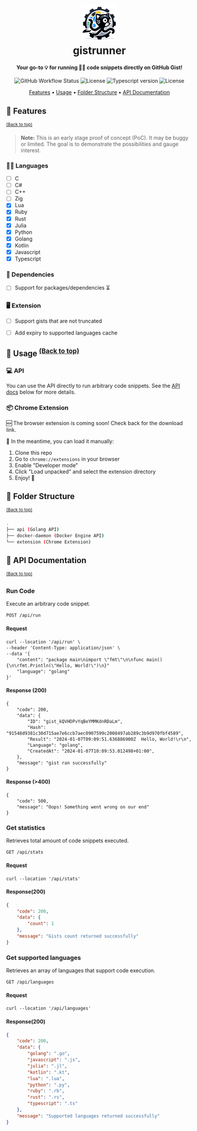 <h1 align="center">
  <br>
  <a href="http:/github.com/prettyirrelevant/gistrunner"><img width="100" height="100" src=".github/logo.JPG" alt="gistrunner"></a>
  <br>
  gistrunner
  <br>
</h1>

<h4 align="center">Your go-to 💡 for running 🏃‍♂️ code snippets directly on GitHub Gist!</h4>

<p align="center">
  <img alt="GitHub Workflow Status" src="https://img.shields.io/github/actions/workflow/status/prettyirrelevant/gistrunner/build.yml?branch=main&style=for-the-badge&logo=github">
  <img src="https://img.shields.io/badge/Go-1.21+-00ADD8?style=for-the-badge&logo=go" alt="License">
  <img src="https://img.shields.io/badge/TypeScript-3178C6?logo=TypeScript&logoColor=FFF&style=for-the-badge" alt="Typescript version">
  <img src="https://img.shields.io/github/license/prettyirrelevant/gistrunner?style=for-the-badge" alt="License">
</p>

<p align="center">
  <a href="#-features">Features</a> •
  <a href="#-usage">Usage</a> •
  <a href="#-folder-structure">Folder Structure</a> •
  <a href="#-api-documentation">API Documentation</a>
</p>

## 🎯 Features
<sup>[(Back to top)](#--------gistrunner--)</sup>

> **Note:** This is an early stage proof of concept (PoC). It may be buggy or limited. The goal is to demonstrate the possibilities and gauge interest.

### 👨‍💻 Languages

- [ ] C
- [ ] C#
- [ ] C++
- [ ] Zig
- [x] Lua
- [x] Ruby
- [x] Rust
- [x] Julia
- [x] Python
- [x] Golang
- [x] Kotlin
- [x] Javascript
- [x] Typescript

### 🔌 Dependencies

- [ ] Support for packages/dependencies ⏳

### 🖥️ Extension

- [ ] Support gists that are not truncated
- [ ] Add expiry to supported languages cache


## 🤹 Usage <sup>[(Back to top)](#--------gistrunner--)</sup>

### 💻 API
You can use the API directly to run arbitrary code snippets. See the [API docs](#run-code) below for more details.

### 📦 Chrome Extension
🆕 The browser extension is coming soon! Check back for the download link.

🤔 In the meantime, you can load it manually:

1. Clone this repo
2. Go to `chrome://extensions` in your browser
3. Enable "Developer mode"
4. Click "Load unpacked" and select the extension directory
5. Enjoy! 🎉


## 🌵 Folder Structure
<sup>[(Back to top)](#--------gistrunner--)</sup>

```sh
.
├── api (Golang API)
├── docker-daemon (Docker Engine API)
└── extension (Chrome Extension)
```

## 📜 API Documentation
<sup>[(Back to top)](#--------gistrunner--)</sup>

### Run Code
Execute an arbitrary code snippet.

```http
POST /api/run
```

#### Request

```shell
curl --location '/api/run' \
--header 'Content-Type: application/json' \
--data '{
    "content": "package main\nimport \"fmt\"\n\nfunc main() {\n\rfmt.Println(\"Hello, World!\")\n}"
    "language": "golang"
}'
```

#### Response (200)

```text
{
    "code": 200,
    "data": {
        "ID": "gist_kQVHDPvYqBeYMMKdnRDaLm",
        "Hash": "91548d9381c30d715ae7e6ccb7aec0907599c2008497ab289c3b9d970fbf4589",
        "Result": "2024-01-07T09:09:51.636886900Z  Hello, World!\r\n",
        "Language": "golang",
        "CreatedAt": "2024-01-07T10:09:53.012498+01:00",
    },
    "message": "gist ran successfully"
}
```

#### Response (>400)

```text
{
    "code": 500,
    "message": "Oops! Something went wrong on our end"
}
```


### Get statistics

Retrieves total amount of code snippets executed.

```http
GET /api/stats
```

#### Request

```shell
curl --location '/api/stats'
```

#### Response(200)

```json
{
    "code": 200,
    "data": {
        "count": 1
    },
    "message": "Gists count returned successfully"
}
```


### Get supported languages

Retrieves an array of languages that support code execution.

```http
GET /api/languages
```

#### Request

```shell
curl --location '/api/languages'
```

#### Response(200)

```json
{
    "code": 200,
    "data": {
        "golang": ".go",
        "javascript": ".js",
        "julia": ".jl",
        "kotlin": ".kt",
        "lua": ".lua",
        "python": ".py",
        "ruby": ".rb",
        "rust": ".rs",
        "typescript": ".ts"
    },
    "message": "Supported languages returned successfully"
}
```
